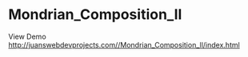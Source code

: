 # Mondrian_Composition_ll

View Demo http://juanswebdevprojects.com//Mondrian_Composition_ll/index.html
